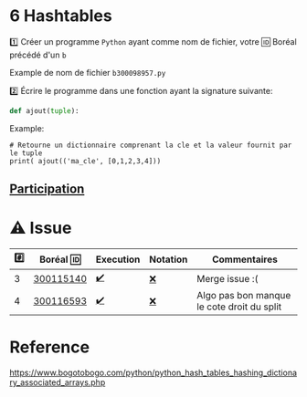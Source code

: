 # 6 Hashtables

:one: Créer un programme `Python` ayant comme nom de fichier, votre :id: Boréal précédé d'un `b`

Example de nom de fichier `b300098957.py`

:two: Écrire le programme dans une fonction ayant la signature suivante:

```python
def ajout(tuple):
```

Example: 

```
# Retourne un dictionnaire comprenant la cle et la valeur fournit par le tuple
print( ajout(('ma_cle', [0,1,2,3,4])) 
```

## [Participation](.scripts/Participation.md)

# :warning: Issue

|:hash:| Boréal :id:                | Execution          | Notation         | Commentaires |
|------|----------------------------|--------------------|------------------|--------------|
| 3 | [300115140](../b300115140.py) | [:heavy_check_mark:](.scripts/Execution.md#etudiant-300115140) |[:x:](.scripts/Execution.md#etudiant-300115140) | Merge issue :( |
| 4 | [300116593](../b300116593.py) | [:heavy_check_mark:](.scripts/Execution.md#etudiant-300116593) |[:x:](.scripts/Execution.md#etudiant-300116593) | Algo pas bon manque le cote droit du split |

# Reference

https://www.bogotobogo.com/python/python_hash_tables_hashing_dictionary_associated_arrays.php
